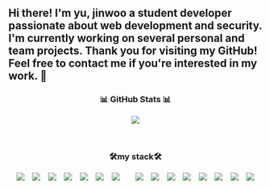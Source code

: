 
<h2>Hi there! I'm yu, jinwoo a student developer passionate about web development and security. I'm currently working on several personal and team projects. Thank you for visiting my GitHub! Feel free to contact me if you're interested in my work. 👋</h2>

<!--
**Lay182/Lay182** is a ✨ _special_ ✨ repository because its `README.md` (this file) appears on your GitHub profile.

Here are some ideas to get you started:
https://img.shields.io/badge/Windows-0078D6?style=for-the-badge&logo=windows&logoColor=white
https://img.shields.io/badge/Linux-FCC624?style=for-the-badge&logo=linux&logoColor=black

-🔭 I’m currently working on ...
- 🌱 I’m currently learning ...
- 👯 I’m looking to collaborate on ...
- 🤔 I’m looking for help with ...
- 💬 Ask me about ...
- 📫 How to reach me: ...
- 😄 Pronouns: ...
- ⚡ Fun fact: ...
-->

<div align="left">


<h3 align="center">📊 GitHub Stats 📊 </h3>
<p align="center"> 
	<img src="https://github-readme-stats.vercel.app/api?username=jin182&theme=vue&show_icons=true"/></a>
</p>

<br>
<h3 align="center"">🛠my stack🛠</h3>
<div align="center" style="display: flex; flex-wrap: wrap; justify-content: space-evenly; ">  
  <img src="https://img.shields.io/badge/Java-007396?style=flat-square&logo=Java&logoColor=white">
  <img src="https://img.shields.io/badge/html5-E34F26?style=flat-square&logo=html5&logoColor=white">
  <img src="https://img.shields.io/badge/css-1572B6?style=flat-square&logo=css3&logoColor=white">
  <img src="https://img.shields.io/badge/javascript-F7DF1E?style=flat-square&logo=javascript&logoColor=black">
  <img src="https://img.shields.io/badge/bootstrap-7952B3?style=flat-square&logo=bootstrap&logoColor=white">
  <img src="https://img.shields.io/badge/EJS-52B0E7?style=flat-square&label=EJS">
	<img src="https://img.shields.io/badge/go-52B0E7?style=flat-square&label=go">
  <br/>
  <img src="https://img.shields.io/badge/MongoDB-47A248?style=flat-square&logo=mongodb&logoColor=#47A248">
  <img src="https://img.shields.io/badge/Node.js-339933?style=flat-square&logo=nodejs&logoColor=white">
  <img src="https://img.shields.io/badge/express-000000?style=flat-square&logo=express&logoColor=white">
  <img src="https://img.shields.io/badge/mongoose-880000?style=flat-square&logo=mongoose&logoColor=white">
  <img src="https://img.shields.io/badge/bulma-00D1B2?style=flat-square&logo=bulma&logoColor=white">
  <img src="https://img.shields.io/badge/npm-CB3837?style=flat-square&logo=npm&logoColor=white">
  <img src="https://img.shields.io/badge/react-7BB4E3?style=flat-square&logo=react&logoColor=white">
  <img src="https://img.shields.io/badge/ubuntu-orange?style=flat-square&logo=ubuntu&logoColor=white">
</div>
